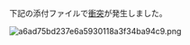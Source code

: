 下記の添付ファイルで[衝突](https://joplinapp.org/conflict/)が発生しました。

![a6ad75bd237e6a5930118a3f34ba94c9.png](:/b9c18b4868b8482485e62e4e47681a1d)